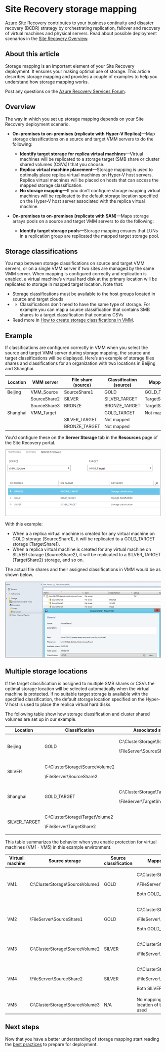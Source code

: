<properties
	pageTitle="Site Recovery storage mapping"
	description="Azure Site Recovery coordinates the replication, failover and recovery of virtual machines and physical servers located on on-premises to Azure or to a secondary on-premises site."
	services="site-recovery"
	documentationCenter=""
	authors="rayne-wiselman"
	manager="jwhit"
	editor=""/>

<tags
	ms.service="site-recovery"  
	ms.date="08/05/2015"
	wacn.date=""/>


# Site Recovery storage mapping


Azure Site Recovery contributes to your business continuity and disaster recovery (BCDR) strategy by orchestrating replication, failover and recovery of virtual machines and physical servers. Read about possible deployment scenarios in the [Site Recovery Overview](/documentation/articles/hyper-v-recovery-manager-overview).


## About this article

Storage mapping is an important element of your Site Recovery deployment. It ensures your making optimal use of storage. This article describes storage mapping and provides a couple of examples to help you understand how storage mapping works.


Post any questions on the [Azure Recovery Services Forum](https://social.msdn.microsoft.com/Forums/zh-CN/home?forum=hypervrecovmgr).

## Overview

The way in which you set up storage mapping depends on your Site Recovery deployment scenario.



- **On-premises to on-premises (replicate with Hyper-V Replica)**—Map storage classifications on a source and target VMM servers to do the following:

	- **Identify target storage for replica virtual machines**—Virtual machines will be replicated to a storage target (SMB share or cluster shared volumes (CSVs)) that you choose.
	- **Replica virtual machine placement**—Storage mapping is used to optimally place replica virtual machines on Hyper-V host servers. Replica virtual machines will be placed on hosts that can access the mapped storage classification.
	- **No storage mapping**—If you don’t configure storage mapping virtual machines will be replicated to the default storage location specified on the Hyper-V host server associated with the replica virtual machine.

- **On-premises to on-premises (replicate with SAN)**—Maps storage arrays pools on a source and target VMM servers to do the following:
	- **Identify target storage pools**—Storage mapping ensures that LUNs in a replication group are replicated the mapped target storage pool.



## Storage classifications

You map between storage classifications on source and target VMM servers, or on a single VMM server if two sites are managed by the same VMM server. When mapping is configured correctly and replication is enabled, a virtual machine’s virtual hard disk at the primary location will be replicated to storage in mapped target location. Note that:

- Storage classifications must be available to the host groups located in source and target clouds
- - Classifications don’t need to have the same type of storage. For example you can map a source classification that contains SMB shares to a target classification that contains CSVs
- Read more in [How to create storage classifications in VMM](https://technet.microsoft.com/zh-cn/library/gg610685.aspx).

## Example

If classifications are configured correctly in VMM when you select the source and target VMM server during storage mapping, the source and target classifications will be displayed. Here’s an example of storage files shares and classifications for an organization with two locations in Beijing and Shanghai.

**Location** | **VMM server** | **File share (source)** | **Classification (source)** | **Mapped to** | **File share (target)**
---|---|--- |---|---|---
Beijing | VMM_Source| SourceShare1 | GOLD | GOLD_TARGET | TargetShare1
 |  | SourceShare2 | SILVER | SILVER_TARGET | TargetShare2
 | | SourceShare3 | BRONZE | BRONZE_TARGET | TargetShare3
Shanghai | VMM_Target |  | GOLD_TARGET | Not mapped |
| | | SILVER_TARGET | Not mapped |
 | | | BRONZE_TARGET | Not mapped

You'd configure these on the **Server Storage** tab in the **Resources** page of the Site Recovery portal.

![Configure storage mapping](./media/site-recovery-storage-mapping/StorageMapping1.png)

With this example:
- When a a replica virtual machine is created for any virtual machine on GOLD storage (SourceShare1), it will be replicated to a GOLD_TARGET storage (TargetShare1).
- When a replica virtual machine is created for any virtual machine on SILVER storage (SourceShare2), it will be replicated to a SILVER_TARGET (TargetShare2) storage, and so on.

The actual file shares and their assigned classifications in VMM would be as shown below.

![Storage classifications in VMM](./media/site-recovery-storage-mapping/StorageMapping2.png)

## Multiple storage locations

If the target classification is assigned to multiple SMB shares or CSVs the optimal storage location will be selected automatically when the virtual machine is protected. If no suitable target storage is available with the specified classification, the default storage location specified on the Hyper-V host is used to place the replica virtual hard disks.

The following table show how storage classification and cluster shared volumes are set up in our example.

**Location** | **Classification** | **Associated storage**
---|---|---
Beijing | GOLD | <p>C:\ClusterStorage\SourceVolume1</p><p>\\FileServer\SourceShare1</p>
 | SILVER | <p>C:\ClusterStorage\SourceVolume2</p><p>\\FileServer\SourceShare2</p>
Shanghai | GOLD_TARGET | <p>C:\ClusterStorage\TargetVolume1</p><p>\\FileServer\TargetShare1</p>
 | SILVER_TARGET| <p>C:\ClusterStorage\TargetVolume2</p><p>\\FileServer\TargetShare2</p>

This table summarizes the behavior when you enable protection for virtual machines (VM1 - VM5) in this example environment.

**Virtual machine** | **Source storage** | **Source classification** | **Mapped target storage**
---|---|---|---
VM1 | C:\ClusterStorage\SourceVolume1 | GOLD | <p>C:\ClusterStorage\SourceVolume1</p><p>\\\FileServer\SourceShare1</p><p>Both GOLD_TARGET</p>
VM2 | \\FileServer\SourceShare1 | GOLD | <p>C:\ClusterStorage\SourceVolume1</p><p>\\FileServer\SourceShare1</p> <p>Both GOLD_TARGET</p>
VM3 | C:\ClusterStorage\SourceVolume2 | SILVER | <p>C:\ClusterStorage\SourceVolume2</p><p>\FileServer\SourceShare2</p>
VM4 | \FileServer\SourceShare2 | SILVER |<p>C:\ClusterStorage\SourceVolume2</p><p>\\FileServer\SourceShare2</p><p>Both SILVER_TARGET</p>
VM5 | C:\ClusterStorage\SourceVolume3 | N/A | No mapping so default storage location of the Hyper-V host is used

## Next steps

Now that you have a better understanding of storage mapping start reading the [best practices](/documentation/articles/site-recovery-best-practices) to prepare for deployment.

